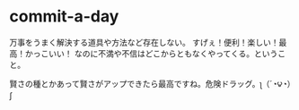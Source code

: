 commit-a-day
============

万事をうまく解決する道具や方法など存在しない。
すげぇ！便利！楽しい！最高！かっこいい！
なのに不満や不信はどこからともなくやってくる。ということ。

賢さの種とかあって賢さがアップできたら最高ですね。危険ドラッグ。ʅ（´◔౪◔）ʃ
